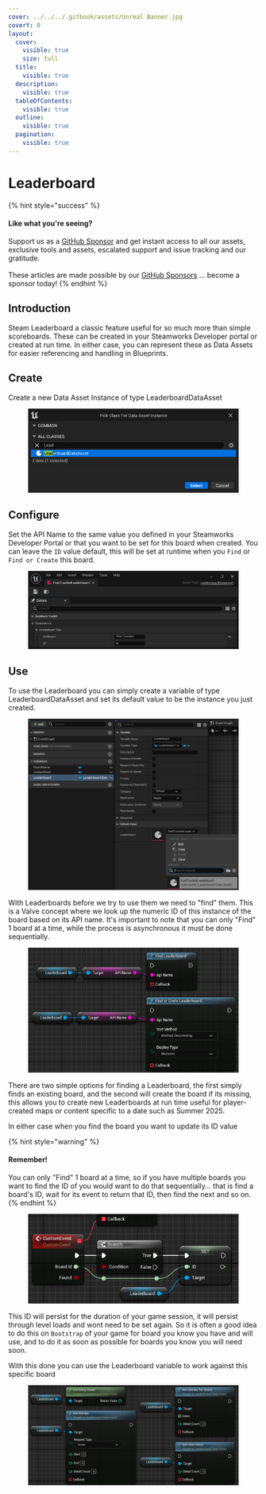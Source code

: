 ```yaml
---
cover: ../../../.gitbook/assets/Unreal Banner.jpg
coverY: 0
layout:
  cover:
    visible: true
    size: full
  title:
    visible: true
  description:
    visible: true
  tableOfContents:
    visible: true
  outline:
    visible: true
  pagination:
    visible: true
---
```


# Leaderboard

{% hint style="success" %}
#### Like what you're seeing?

Support us as a [GitHub Sponsor](../../../where-to-buy/become-a-sponsor.md) and get instant access to all our assets, exclusive tools and assets, escalated support and issue tracking and our gratitude.\
\
These articles are made possible by our [GitHub Sponsors](../../../where-to-buy/become-a-sponsor.md) ... become a sponsor today!
{% endhint %}

## Introduction

Steam Leaderboard a classic feature useful for so much more than simple scoreboards. These can be created in your Steamworks Developer portal or created at run time. In either case, you can represent these as Data Assets for easier referencing and handling in Blueprints.

## Create&#x20;

Create a new Data Asset Instance of type LeaderboardDataAsset

<figure><img src="../../../.gitbook/assets/image (431).png" alt=""><figcaption></figcaption></figure>

## Configure

Set the API Name to the same value you defined in your Steamworks Developer Portal or that you want to be set for this board when created. You can leave the `ID` value default, this will be set at runtime when you `Find` or `Find or Create` this board.

<figure><img src="../../../.gitbook/assets/image (432).png" alt=""><figcaption></figcaption></figure>

## Use

To use the Leaderboard you can simply create a variable of type LeaderboardDataAsset and set its default value to be the instance you just created.

<figure><img src="../../../.gitbook/assets/image (434).png" alt=""><figcaption></figcaption></figure>

With Leaderboards before we try to use them we need to "find" them. This is a Valve concept where we look up the numeric ID of this instance of the board based on its API name. It's important to note that you can only "Find" 1 board at a time, while the process is asynchronous it must be done sequentially.

<figure><img src="../../../.gitbook/assets/image (433).png" alt=""><figcaption></figcaption></figure>

There are two simple options for finding a Leaderboard, the first simply finds an existing board, and the second will create the board if its missing, this allows you to create new Leaderboards at run time useful for player-created maps or content specific to a date such as Summer 2025.

In either case when you find the board you want to update its ID value

{% hint style="warning" %}
#### Remember!

You can only "Find" 1 board at a time, so if you have multiple boards you want to find the ID of you would want to do that sequentially... that is find a board's ID, wait for its event to return that ID, then find the next and so on.
{% endhint %}

<figure><img src="../../../.gitbook/assets/image (436).png" alt=""><figcaption></figcaption></figure>

This ID will persist for the duration of your game session, it will persist through level loads and wont need to be set again. So it is often a good idea to do this on `Bootstrap` of your game for board you know you have and will use, and to do it as soon as possible for boards you know you will need soon.

With this done you can use the Leaderboard variable to work against this specific board

<figure><img src="../../../.gitbook/assets/image (437).png" alt=""><figcaption></figcaption></figure>
